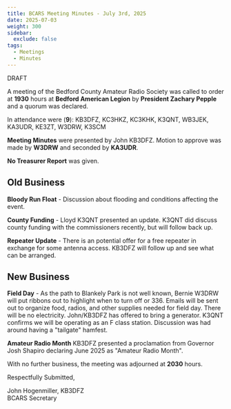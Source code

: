 ```yaml
---
title: BCARS Meeting Minutes - July 3rd, 2025
date: 2025-07-03
weight: 300
sidebar:
  exclude: false
tags:
  - Meetings
  - Minutes
---
```


DRAFT 


A meeting of the Bedford County Amateur Radio Society was called to order at **1930** hours at **Bedford American Legion** by **President Zachary Pepple** and a quorum was declared.

In attendance were (**9**): <!--more--> KB3DFZ, KC3HKZ, KC3KHK, K3QNT, WB3JEK, KA3UDR, KE3ZT, W3DRW, K3SCM

**Meeting Minutes** were presented by John KB3DFZ. Motion to approve was made by **W3DRW** and seconded by **KA3UDR**.

**No Treasurer Report** was given.

## Old Business

**Bloody Run Float** - Discussion about flooding and conditions affecting the event.

**County Funding** - Lloyd K3QNT presented an update. K3QNT did discuss county funding with the commissioners recently, but will follow back up.

**Repeater Update** - There is an potential offer for a free repeater in exchange for some antenna access. KB3DFZ will follow up and see what can be arranged. 

## New Business

**Field Day** - As the path to Blankely Park is not well known, Bernie W3DRW will put ribbons out to highlight when to turn off or 336.  Emails will be sent out to organize food, radios, and other supplies needed for field day.  There will be no electricity. John/KB3DFZ has offered to bring a generator. K3QNT confirms we will be operating as an F class station.  Discussion was had around having a "tailgate" hamfest.

**Amateur Radio Month** KB3DFZ presented a proclamation from Governor Josh Shapiro declaring June 2025 as "Amateur Radio Month".


With no further business, the meeting was adjourned at **2030** hours.

Respectfully Submitted,  


John Hogenmiller, KB3DFZ  
BCARS Secretary
